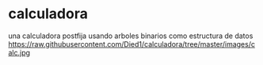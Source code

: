 # calculadora
una calculadora postfija usando arboles binarios como estructura de datos
https://raw.githubusercontent.com/Died1/calculadora/tree/master/images/calc.jpg
